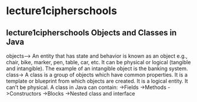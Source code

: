 # lecture1cipherschools
lecture1cipherschools
Objects and Classes in Java 
---------------------------
objects-->
An entity that has state and behavior is known as an object e.g., chair, bike, marker, pen, table, car, etc. It can be physical or logical (tangible and intangible). The example of an intangible object is the banking system.
class->
A class is a group of objects which have common properties. It is a template or blueprint from which objects are created. It is a logical entity. It can't be physical.
A class in Java can contain:
    ->Fields
    ->Methods
    ->Constructors
    ->Blocks
    ->Nested class and interface
